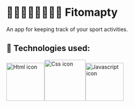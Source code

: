 # 🧘‍♀️🏋️‍♀️🚴‍♂️🏃‍♂️ Fitomapty
An app for keeping track of your sport activities.

## 🚀 Technologies used:
<img src="https://i.ibb.co/Sw7tMWz/htmlIcon.png" alt="Html icon" width="100" /><img src="https://i.ibb.co/hWxYX5x/cssIcon.png" alt="Css icon" width="108" /><img src="https://i.ibb.co/ws3Sq9X/jsIcon.png" alt="Javascript icon" width="100" />
